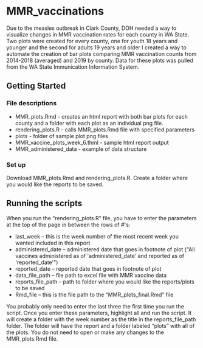 # MMR_vaccinations
Due to the measles outbreak in Clark County, DOH needed a way to visualize changes in MMR vaccination rates for each county in WA State. Two plots were created for every county, one for youth 18 years and younger and the second for adults 19 years and older  I created a way to automate the creation of bar plots comparing MMR vaccination counts from 2014-2018 (averaged) and 2019 by county. Data for these plots was pulled from the WA State Immunication Information System.  

## Getting Started

### File descriptions

* MMR_plots.Rmd - creates an html report with both bar plots for each county and a folder with each plot as an individual png file. 
* rendering_plots.R - calls MMR_plots.Rmd file with specified parameters
* plots - folder of sample plot png files
* MMR_vaccine_plots_week_6.thml - sample html report output
* MMR_administered_data - example of data structure

### Set up

Download MMR_plots.Rmd and rendering_plots.R. Create a folder where you would like the reports to be saved. 

## Running the scripts

When you run the “rendering_plots.R” file, you have to enter the parameters at the top of the page in between the rows of #'s:

*	last_week – this is the week number of the most recent week you wanted included in this report
*	administered_date – administered date that goes in footnote of plot ("All vaccines administered as of 'administered_date' and reported as of 'reported_date'")
*	reported_date – reported date that goes in footnote of plot
*	data_file_path – file path to excel file with MMR vaccine data
*	reports_file_path – path to folder where you would like the reports/plots to be saved
*	Rmd_file – this is the file path to the “MMR_plots_final.Rmd” file

You probably only need to enter the last three the first time you run the script. Once you enter these parameters, highlight all and run the script. It will create a folder with the week number as the title in the reports_file_path folder. The folder will have the report and a folder labeled “plots” with all of the plots. You do not need to open or make any changes to the MMR_plots.Rmd file. 
